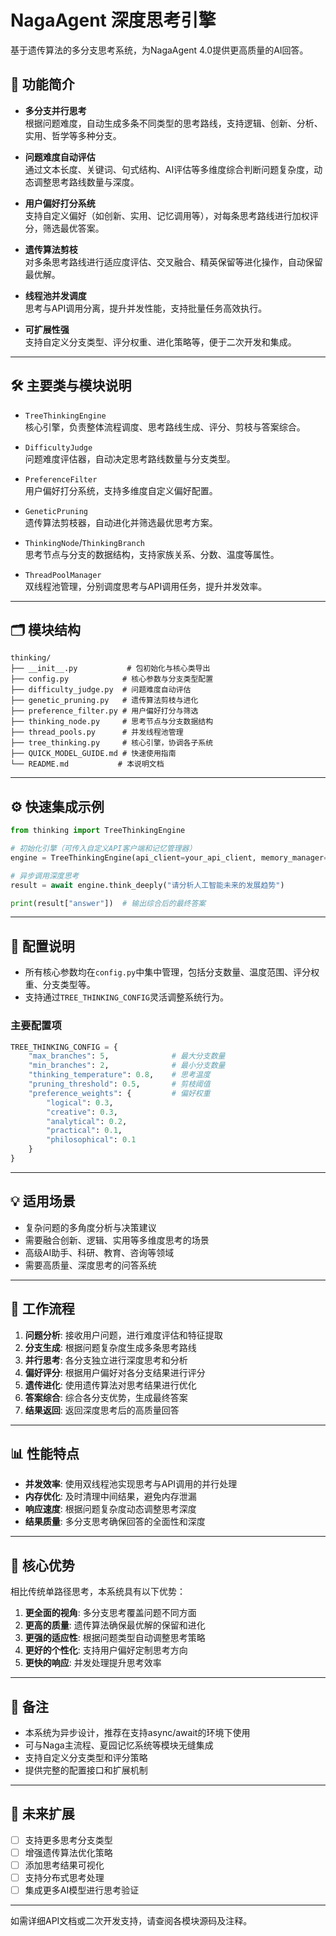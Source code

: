 # NagaAgent 深度思考引擎

基于遗传算法的多分支思考系统，为NagaAgent 4.0提供更高质量的AI回答。

## 🚀 功能简介

- **多分支并行思考**  
  根据问题难度，自动生成多条不同类型的思考路线，支持逻辑、创新、分析、实用、哲学等多种分支。

- **问题难度自动评估**  
  通过文本长度、关键词、句式结构、AI评估等多维度综合判断问题复杂度，动态调整思考路线数量与深度。

- **用户偏好打分系统**  
  支持自定义偏好（如创新、实用、记忆调用等），对每条思考路线进行加权评分，筛选最优答案。

- **遗传算法剪枝**  
  对多条思考路线进行适应度评估、交叉融合、精英保留等进化操作，自动保留最优解。

- **线程池并发调度**  
  思考与API调用分离，提升并发性能，支持批量任务高效执行。

- **可扩展性强**  
  支持自定义分支类型、评分权重、进化策略等，便于二次开发和集成。

---

## 🛠️ 主要类与模块说明

- `TreeThinkingEngine`  
  核心引擎，负责整体流程调度、思考路线生成、评分、剪枝与答案综合。

- `DifficultyJudge`  
  问题难度评估器，自动决定思考路线数量与分支类型。

- `PreferenceFilter`  
  用户偏好打分系统，支持多维度自定义偏好配置。

- `GeneticPruning`  
  遗传算法剪枝器，自动进化并筛选最优思考方案。

- `ThinkingNode`/`ThinkingBranch`  
  思考节点与分支的数据结构，支持家族关系、分数、温度等属性。

- `ThreadPoolManager`  
  双线程池管理，分别调度思考与API调用任务，提升并发效率。

---

## 🗂️ 模块结构

```
thinking/
├── __init__.py           # 包初始化与核心类导出
├── config.py            # 核心参数与分支类型配置
├── difficulty_judge.py  # 问题难度自动评估
├── genetic_pruning.py   # 遗传算法剪枝与进化
├── preference_filter.py # 用户偏好打分与筛选
├── thinking_node.py     # 思考节点与分支数据结构
├── thread_pools.py      # 并发线程池管理
├── tree_thinking.py     # 核心引擎，协调各子系统
├── QUICK_MODEL_GUIDE.md # 快速使用指南
└── README.md           # 本说明文档
```

---

## ⚙️ 快速集成示例

```python
from thinking import TreeThinkingEngine

# 初始化引擎（可传入自定义API客户端和记忆管理器）
engine = TreeThinkingEngine(api_client=your_api_client, memory_manager=your_memory_manager)

# 异步调用深度思考
result = await engine.think_deeply("请分析人工智能未来的发展趋势")

print(result["answer"])  # 输出综合后的最终答案
```

---

## 📝 配置说明

- 所有核心参数均在`config.py`中集中管理，包括分支数量、温度范围、评分权重、分支类型等。
- 支持通过`TREE_THINKING_CONFIG`灵活调整系统行为。

### 主要配置项
```python
TREE_THINKING_CONFIG = {
    "max_branches": 5,              # 最大分支数量
    "min_branches": 2,              # 最小分支数量
    "thinking_temperature": 0.8,    # 思考温度
    "pruning_threshold": 0.5,       # 剪枝阈值
    "preference_weights": {         # 偏好权重
        "logical": 0.3,
        "creative": 0.3,
        "analytical": 0.2,
        "practical": 0.1,
        "philosophical": 0.1
    }
}
```

---

## 💡 适用场景

- 复杂问题的多角度分析与决策建议
- 需要融合创新、逻辑、实用等多维度思考的场景
- 高级AI助手、科研、教育、咨询等领域
- 需要高质量、深度思考的问答系统

---

## 🔄 工作流程

1. **问题分析**: 接收用户问题，进行难度评估和特征提取
2. **分支生成**: 根据问题复杂度生成多条思考路线
3. **并行思考**: 各分支独立进行深度思考和分析
4. **偏好评分**: 根据用户偏好对各分支结果进行评分
5. **遗传进化**: 使用遗传算法对思考结果进行优化
6. **答案综合**: 综合各分支优势，生成最终答案
7. **结果返回**: 返回深度思考后的高质量回答

---

## 📊 性能特点

- **并发效率**: 使用双线程池实现思考与API调用的并行处理
- **内存优化**: 及时清理中间结果，避免内存泄漏
- **响应速度**: 根据问题复杂度动态调整思考深度
- **结果质量**: 多分支思考确保回答的全面性和深度

---

## 🎯 核心优势

相比传统单路径思考，本系统具有以下优势：

1. **更全面的视角**: 多分支思考覆盖问题不同方面
2. **更高的质量**: 遗传算法确保最优解的保留和进化
3. **更强的适应性**: 根据问题类型自动调整思考策略
4. **更好的个性化**: 支持用户偏好定制思考方向
5. **更快的响应**: 并发处理提升思考效率

---

## 📢 备注

- 本系统为异步设计，推荐在支持async/await的环境下使用
- 可与Naga主流程、夏园记忆系统等模块无缝集成
- 支持自定义分支类型和评分策略
- 提供完整的配置接口和扩展机制

---

## 🚀 未来扩展

- [ ] 支持更多思考分支类型
- [ ] 增强遗传算法优化策略
- [ ] 添加思考结果可视化
- [ ] 支持分布式思考处理
- [ ] 集成更多AI模型进行思考验证

---

如需详细API文档或二次开发支持，请查阅各模块源码及注释。
